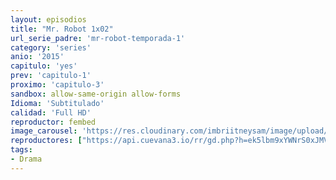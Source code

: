 ```yaml
---
layout: episodios
title: "Mr. Robot 1x02"
url_serie_padre: 'mr-robot-temporada-1'
category: 'series'
anio: '2015'
capitulo: 'yes'
prev: 'capitulo-1'
proximo: 'capitulo-3'
sandbox: allow-same-origin allow-forms
Idioma: 'Subtitulado'
calidad: 'Full HD'
reproductor: fembed
image_carousel: 'https://res.cloudinary.com/imbriitneysam/image/upload/v1546988731/robot1-poster-min.jpg'
reproductores: ["https://api.cuevana3.io/rr/gd.php?h=ek5lbm9xYWNrS0xJMVp5b21KREk0dFBLbjVkaHhkRGdrOG1jbnBpUnhhS1ZzNXA2a3RqUXU5NldlS1dXcTZtOXBjOTBmbi9XdGJXUjJIZWxoNWEweDZhU3FadVkyUT09"]
tags:
- Drama
---
```











